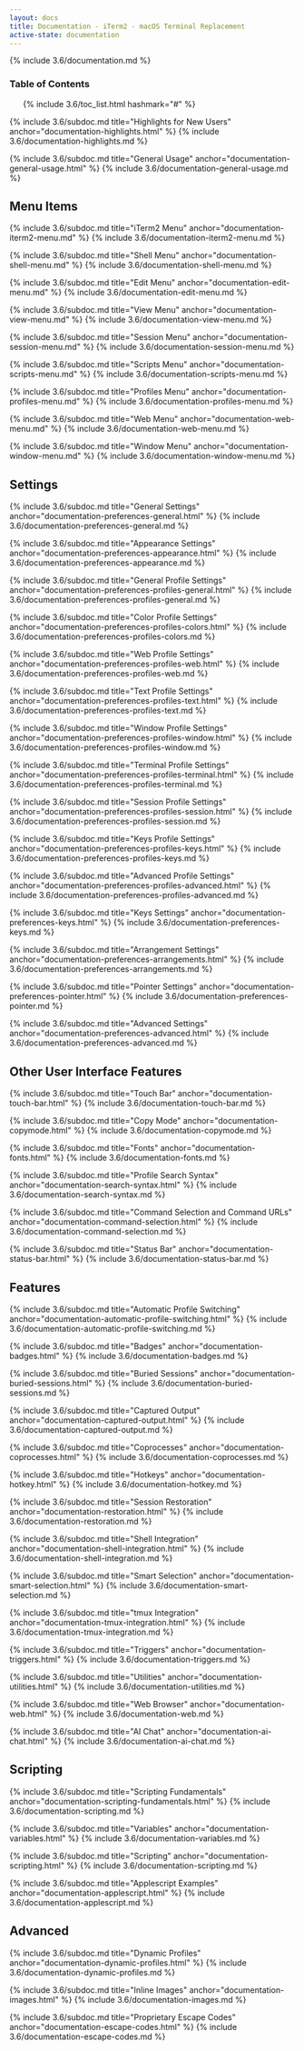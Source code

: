 ```yaml
---
layout: docs
title: Documentation - iTerm2 - macOS Terminal Replacement
active-state: documentation
---
```

{% include 3.6/documentation.md %}

### Table of Contents
<UL>
{% include 3.6/toc_list.html hashmark="#" %}
</UL>

{% include 3.6/subdoc.md title="Highlights for New Users" anchor="documentation-highlights.html" %}
{% include 3.6/documentation-highlights.md %}

{% include 3.6/subdoc.md title="General Usage" anchor="documentation-general-usage.html" %}
{% include 3.6/documentation-general-usage.md %}

<a name="documentation-menu-items.html" />

## Menu Items

{% include 3.6/subdoc.md title="iTerm2 Menu" anchor="documentation-iterm2-menu.md" %}
{% include 3.6/documentation-iterm2-menu.md %}

{% include 3.6/subdoc.md title="Shell Menu" anchor="documentation-shell-menu.md" %}
{% include 3.6/documentation-shell-menu.md %}

{% include 3.6/subdoc.md title="Edit Menu" anchor="documentation-edit-menu.md" %}
{% include 3.6/documentation-edit-menu.md %}

{% include 3.6/subdoc.md title="View Menu" anchor="documentation-view-menu.md" %}
{% include 3.6/documentation-view-menu.md %}

{% include 3.6/subdoc.md title="Session Menu" anchor="documentation-session-menu.md" %}
{% include 3.6/documentation-session-menu.md %}

{% include 3.6/subdoc.md title="Scripts Menu" anchor="documentation-scripts-menu.md" %}
{% include 3.6/documentation-scripts-menu.md %}

{% include 3.6/subdoc.md title="Profiles Menu" anchor="documentation-profiles-menu.md" %}
{% include 3.6/documentation-profiles-menu.md %}

{% include 3.6/subdoc.md title="Web Menu" anchor="documentation-web-menu.md" %}
{% include 3.6/documentation-web-menu.md %}

{% include 3.6/subdoc.md title="Window Menu" anchor="documentation-window-menu.md" %}
{% include 3.6/documentation-window-menu.md %}

## Settings

{% include 3.6/subdoc.md title="General Settings" anchor="documentation-preferences-general.html" %}
{% include 3.6/documentation-preferences-general.md %}

{% include 3.6/subdoc.md title="Appearance Settings" anchor="documentation-preferences-appearance.html" %}
{% include 3.6/documentation-preferences-appearance.md %}

{% include 3.6/subdoc.md title="General Profile Settings" anchor="documentation-preferences-profiles-general.html" %}
{% include 3.6/documentation-preferences-profiles-general.md %}

{% include 3.6/subdoc.md title="Color Profile Settings" anchor="documentation-preferences-profiles-colors.html" %}
{% include 3.6/documentation-preferences-profiles-colors.md %}

{% include 3.6/subdoc.md title="Web Profile Settings" anchor="documentation-preferences-profiles-web.html" %}
{% include 3.6/documentation-preferences-profiles-web.md %}

{% include 3.6/subdoc.md title="Text Profile Settings" anchor="documentation-preferences-profiles-text.html" %}
{% include 3.6/documentation-preferences-profiles-text.md %}

{% include 3.6/subdoc.md title="Window Profile Settings" anchor="documentation-preferences-profiles-window.html" %}
{% include 3.6/documentation-preferences-profiles-window.md %}

{% include 3.6/subdoc.md title="Terminal Profile Settings" anchor="documentation-preferences-profiles-terminal.html" %}
{% include 3.6/documentation-preferences-profiles-terminal.md %}

{% include 3.6/subdoc.md title="Session Profile Settings" anchor="documentation-preferences-profiles-session.html" %}
{% include 3.6/documentation-preferences-profiles-session.md %}

{% include 3.6/subdoc.md title="Keys Profile Settings" anchor="documentation-preferences-profiles-keys.html" %}
{% include 3.6/documentation-preferences-profiles-keys.md %}

{% include 3.6/subdoc.md title="Advanced Profile Settings" anchor="documentation-preferences-profiles-advanced.html" %}
{% include 3.6/documentation-preferences-profiles-advanced.md %}

{% include 3.6/subdoc.md title="Keys Settings" anchor="documentation-preferences-keys.html" %}
{% include 3.6/documentation-preferences-keys.md %}

{% include 3.6/subdoc.md title="Arrangement Settings" anchor="documentation-preferences-arrangements.html" %}
{% include 3.6/documentation-preferences-arrangements.md %}

{% include 3.6/subdoc.md title="Pointer Settings" anchor="documentation-preferences-pointer.html" %}
{% include 3.6/documentation-preferences-pointer.md %}

{% include 3.6/subdoc.md title="Advanced Settings" anchor="documentation-preferences-advanced.html" %}
{% include 3.6/documentation-preferences-advanced.md %}

## Other User Interface Features

{% include 3.6/subdoc.md title="Touch Bar" anchor="documentation-touch-bar.html" %}
{% include 3.6/documentation-touch-bar.md %}

{% include 3.6/subdoc.md title="Copy Mode" anchor="documentation-copymode.html" %}
{% include 3.6/documentation-copymode.md %}

{% include 3.6/subdoc.md title="Fonts" anchor="documentation-fonts.html" %}
{% include 3.6/documentation-fonts.md %}

{% include 3.6/subdoc.md title="Profile Search Syntax" anchor="documentation-search-syntax.html" %}
{% include 3.6/documentation-search-syntax.md %}

{% include 3.6/subdoc.md title="Command Selection and Command URLs" anchor="documentation-command-selection.html" %}
{% include 3.6/documentation-command-selection.md %}

{% include 3.6/subdoc.md title="Status Bar" anchor="documentation-status-bar.html" %}
{% include 3.6/documentation-status-bar.md %}

## Features

{% include 3.6/subdoc.md title="Automatic Profile Switching" anchor="documentation-automatic-profile-switching.html" %}
{% include 3.6/documentation-automatic-profile-switching.md %}

{% include 3.6/subdoc.md title="Badges" anchor="documentation-badges.html" %}
{% include 3.6/documentation-badges.md %}

{% include 3.6/subdoc.md title="Buried Sessions" anchor="documentation-buried-sessions.html" %}
{% include 3.6/documentation-buried-sessions.md %}

{% include 3.6/subdoc.md title="Captured Output" anchor="documentation-captured-output.html" %}
{% include 3.6/documentation-captured-output.md %}

{% include 3.6/subdoc.md title="Coprocesses" anchor="documentation-coprocesses.html" %}
{% include 3.6/documentation-coprocesses.md %}

{% include 3.6/subdoc.md title="Hotkeys" anchor="documentation-hotkey.html" %}
{% include 3.6/documentation-hotkey.md %}

{% include 3.6/subdoc.md title="Session Restoration" anchor="documentation-restoration.html" %}
{% include 3.6/documentation-restoration.md %}

{% include 3.6/subdoc.md title="Shell Integration" anchor="documentation-shell-integration.html" %}
{% include 3.6/documentation-shell-integration.md %}

{% include 3.6/subdoc.md title="Smart Selection" anchor="documentation-smart-selection.html" %}
{% include 3.6/documentation-smart-selection.md %}

{% include 3.6/subdoc.md title="tmux Integration" anchor="documentation-tmux-integration.html" %}
{% include 3.6/documentation-tmux-integration.md %}

{% include 3.6/subdoc.md title="Triggers" anchor="documentation-triggers.html" %}
{% include 3.6/documentation-triggers.md %}

{% include 3.6/subdoc.md title="Utilities" anchor="documentation-utilities.html" %}
{% include 3.6/documentation-utilities.md %}

{% include 3.6/subdoc.md title="Web Browser" anchor="documentation-web.html" %}
{% include 3.6/documentation-web.md %}

{% include 3.6/subdoc.md title="AI Chat" anchor="documentation-ai-chat.html" %}
{% include 3.6/documentation-ai-chat.md %}

## Scripting

{% include 3.6/subdoc.md title="Scripting Fundamentals" anchor="documentation-scripting-fundamentals.html" %}
{% include 3.6/documentation-scripting.md %}

{% include 3.6/subdoc.md title="Variables" anchor="documentation-variables.html" %}
{% include 3.6/documentation-variables.md %}

{% include 3.6/subdoc.md title="Scripting" anchor="documentation-scripting.html" %}
{% include 3.6/documentation-scripting.md %}

{% include 3.6/subdoc.md title="Applescript Examples" anchor="documentation-applescript.html" %}
{% include 3.6/documentation-applescript.md %}

## Advanced

{% include 3.6/subdoc.md title="Dynamic Profiles" anchor="documentation-dynamic-profiles.html" %}
{% include 3.6/documentation-dynamic-profiles.md %}

{% include 3.6/subdoc.md title="Inline Images" anchor="documentation-images.html" %}
{% include 3.6/documentation-images.md %}

{% include 3.6/subdoc.md title="Proprietary Escape Codes" anchor="documentation-escape-codes.html" %}
{% include 3.6/documentation-escape-codes.md %}

